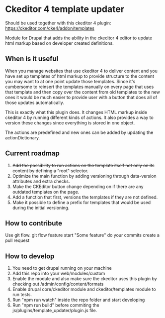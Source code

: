 # Ckeditor 4 template updater

Should be used together with this ckeditor 4 plugin: https://ckeditor.com/cke4/addon/templates

Module for Drupal that adds the ability in the ckeditor 4 editor
to update html markup based on developer created definitions.

## When is it useful

When you manage websites that use ckeditor 4 to deliver content and you have set up templates of html
markup to provide structure to the content you may want to at one point update those templates.
Since it's cumbersome to reinsert the templates manually on every page that uses that template
and then copy over the content from old templates to the new ones it would be much easier to provide
user with a button that does all of those updates automatically.

This is exactly what this plugin does. It changes HTML markup inside ckeditor 4 by running different
kinds of actions. It also provides a way to version these changes since everything is stored in one object.

The actions are predefined and new ones can be added by updating the actionDictionary.

## Current roadmap
1. ~~Add the possibility to run actions on the template itself not only on its content by defining a "root" selector.~~
2. Optimize the main function by adding versioning through data-version attributes and extra checks.
3. Make the CKEditor button change depending on if there are any outdated templates on the page.
4. Add a function that first, versions the templates if they are not defined.
5. Make it possible to define a prefix for templates that would be used during the initial versioning.

## How to contribute
Use git flow.
git flow feature start "Some feature"
do your commits
create a pull request

## How to develop
1. You need to get drupal running on your machine
2. Add this repo into your web/modules/custom
3. Enable the module and also make sure the ckeditor uses this plugin by checking out /admin/config/content/formats
4. Enable drupal core/ckeditor module and ckeditor/templates module to run tests.
5. Run "npm run watch" inside the repo folder and start developing
6. Run "npm run build" before commiting the js/plugins/template_updater/plugin.js file.

